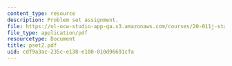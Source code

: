 ```yaml
---
content_type: resource
description: Problem set assignment.
file: https://ol-ocw-studio-app-qa.s3.amazonaws.com/courses/20-011j-statistical-thermodynamics-of-biomolecular-systems-be-011j-spring-2004/cdf9a3ac235ce138e100010d96691cfa_pset2.pdf
file_type: application/pdf
resourcetype: Document
title: pset2.pdf
uid: cdf9a3ac-235c-e138-e100-010d96691cfa
---
```

